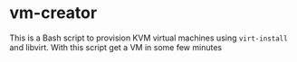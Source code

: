 # vm-creator

This is a Bash script to provision KVM virtual machines using `virt-install` and libvirt. With this script get a VM in some few minutes
